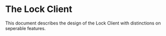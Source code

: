 # The Lock Client

This document describes the design of the Lock Client with distinctions on seperable features.

